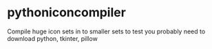 # pythoniconcompiler
Compile huge icon sets in to smaller sets
to test you probably need to download python, tkinter, pillow
